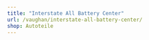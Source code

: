 ```yaml
---
title: "Interstate All Battery Center"
url: /vaughan/interstate-all-battery-center/
shop: Autoteile
---
```

